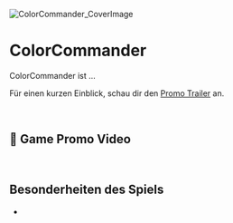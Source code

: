 ![ColorCommander_CoverImage](https://github.com/user-attachments/assets/eaf16457-7935-4d63-8dc2-ef754b62abf0)

# ColorCommander
ColorCommander ist ...

Für einen kurzen Einblick, schau dir den [Promo Trailer](#-app-promo-video) an.


<br>


## 🎥 Game Promo Video

<br>


## Besonderheiten des Spiels
- 
<br>
